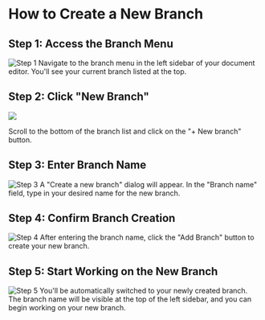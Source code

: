 # How to Create a New Branch

## Step 1: Access the Branch Menu

![Step 1](/img/create_a_new_branch/step_1.png) Navigate to the branch menu in the left sidebar of your document editor. You'll see your current branch listed at the top.

## Step 2: Click "New Branch"

![](/img/create_a_new_branch/step_1.png)

Scroll to the bottom of the branch list and click on the "+ New branch" button.

## Step 3: Enter Branch Name

![Step 3](/img/create_a_new_branch/step_3.png) A "Create a new branch" dialog will appear. In the "Branch name" field, type in your desired name for the new branch.

## Step 4: Confirm Branch Creation

![Step 4](/img/create_a_new_branch/step_4.png) After entering the branch name, click the "Add Branch" button to create your new branch.

## Step 5: Start Working on the New Branch

![Step 5](/img/create_a_new_branch/step_5.png) You'll be automatically switched to your newly created branch. The branch name will be visible at the top of the left sidebar, and you can begin working on your new branch.
